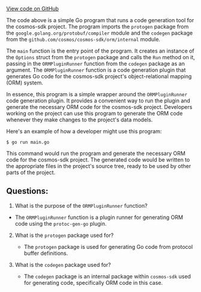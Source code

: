 [View code on GitHub](https://github.com/cosmos/cosmos-sdk.git/orm/cmd/protoc-gen-go-cosmos-orm/main.go)

The code above is a simple Go program that runs a code generation tool for the cosmos-sdk project. The program imports the `protogen` package from the `google.golang.org/protobuf/compiler` module and the `codegen` package from the `github.com/cosmos/cosmos-sdk/orm/internal` module.

The `main` function is the entry point of the program. It creates an instance of the `Options` struct from the `protogen` package and calls the `Run` method on it, passing in the `ORMPluginRunner` function from the `codegen` package as an argument. The `ORMPluginRunner` function is a code generation plugin that generates Go code for the cosmos-sdk project's object-relational mapping (ORM) system.

In essence, this program is a simple wrapper around the `ORMPluginRunner` code generation plugin. It provides a convenient way to run the plugin and generate the necessary ORM code for the cosmos-sdk project. Developers working on the project can use this program to generate the ORM code whenever they make changes to the project's data models.

Here's an example of how a developer might use this program:

```
$ go run main.go
```

This command would run the program and generate the necessary ORM code for the cosmos-sdk project. The generated code would be written to the appropriate files in the project's source tree, ready to be used by other parts of the project.
## Questions: 
 1. What is the purpose of the `ORMPluginRunner` function?
   - The `ORMPluginRunner` function is a plugin runner for generating ORM code using the `protoc-gen-go` plugin.

2. What is the `protogen` package used for?
   - The `protogen` package is used for generating Go code from protocol buffer definitions.

3. What is the `codegen` package used for?
   - The `codegen` package is an internal package within `cosmos-sdk` used for generating code, specifically ORM code in this case.